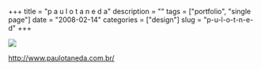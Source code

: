 +++
title = "p a u l o t a n e d a"
description = ""
tags = ["portfolio", "single page"]
date = "2008-02-14"
categories = ["design"]
slug = "p-u-l-o-t-n-e-d"
+++


 

  <div id="screens-thumbs" class="clearfix">
    <div class="txt-center" id="design-submission"><a href="http://www.paulotaneda.com.br/"><img id='bluga-thumbnail-952' class='bluga-thumbnail large' src='//konigi.com/media/bluga/
wt47f279e837688_0.jpg'/></a></div>  
  </div>   
<p><a href="http://www.paulotaneda.com.br/">http://www.paulotaneda.com.br/</a></p>




